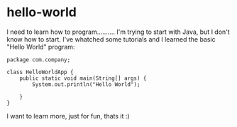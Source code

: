 # hello-world

I need to learn how to program..........
I'm trying to start with Java, but I don't know how to start. I've whatched some tutorials and I learned the basic "Hello World" program:

    package com.company;

    class HelloWorldApp {
        public static void main(String[] args) {
            System.out.println("Hello World");
      
        }
    }

I want to learn more, just for fun, thats it :)
